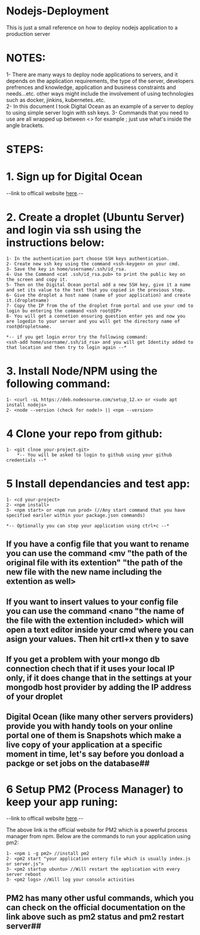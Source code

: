 # Nodejs-Deployment

This is just a small reference on how to deploy nodejs application to a production server

# NOTES:

1- There are many ways to deploy node applications to servers, and it depends on the application requirements, the type of the server, developers prefrences and knowledge, application and business constraints and needs...etc.
other ways might include the involvement of using technologies such as docker, jinkins, kubernetes..etc.  
2- In this document I took Digital Ocean as an example of a server to deploy to using simple server login with ssh keys.
3- Commands that you need to use are all wrapped up between <> for example <npm install>; just use what's inside the angle brackets.

# STEPS:

# 1. Sign up for Digital Ocean

--link to officail website [here](https://www.digitalocean.com/).--

# 2. Create a droplet (Ubuntu Server) and login via ssh using the instructions below:

    1- In the authentication part choose SSH keys authentication.
    2- Create new ssh key using the command <ssh-keygen> on your cmd.
    3- Save the key in home/username/.ssh/id_rsa.
    4- Use the Command <cat .ssh/id_rsa.pub> to print the public key on the screen and copy it.
    5- Then on the Digital Ocean portal add a new SSH key, give it a name and set its value to the text that you copied in the previous step.
    6- Give the droplet a host name (name of your application) and create it.(dropletname)
    7- Copy the IP from the of the droplet from portal and use your cmd to login bu entering the command <ssh root@IP>
    8- You will get a connetion ensuring question enter yes and now you are logedin to your server and you will get the directory name of root@dropletname.

    *-- if you get login error try the following command:
    <ssh-add home/username/.ssh/id_rsa> and you will get Identity added to that location and then try to login again --*

# 3. Install Node/NPM using the following command:

    1- <curl -sL https://deb.nodesourse.com/setup_12.x> or <sudo apt install nodejs>
    2- <node --version (check for node)> || <npm --version>

# 4 Clone your repo from github:

    1- <git clnoe your-project.git>
        *-- You will be asked to login to github using your github credentials --*

# 5 Install dependancies and test app:

    1- <cd your-project>
    2- <npm install>
    3- <npm start> or <npm run prod> (//Any start command that you have specified eariler within your package.json commands)

    *-- Optionally you can stop your application using ctrl+c --*

## If you have a config file that you want to rename you can use the command <mv "the path of the original file with its extention" "the path of the new file with the new name including the extention as well> ##

## If you want to insert values to your config file you can use the command <nano "the name of the file with the extention included> which will open a text editor inside your cmd where you can asign your values. Then hit crtl+x then y to save ##

## If you get a problem with your mongo db connection chech that if it uses your local IP only, if it does change that in the settings at your mongodb host provider by adding the IP address of your droplet ##

## Digital Ocean (like many other servers providers) provide you with handy tools on your online portal one of them is Snapshots which make a live copy of your application at a specific moment in time, let's say before you donload a packge or set jobs on the database##

# 6 Setup PM2 (Process Manager) to keep your app runing:

--link to officail website [here](https://pm2.keymetrics.io/).--

The above link is the official website for PM2 which is a powerful process manager from npm. Below are the commands to run your application using pm2:

    1- <npm i -g pm2> //install pm2 
    2- <pm2 start "your application entery file which is usually index.js or server.js">
    3- <pm2 startup ubuntu> //Will restart the application with every server reboot 
    3- <pm2 logs> //Will log your console activities 

## PM2 has many other usful commands, which you can check on the official documentation on the link above such as pm2 status and pm2 restart server##